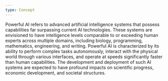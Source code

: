 ```yaml
---
type: Concept
---
```


Powerful AI refers to advanced artificial intelligence systems that possess capabilities far surpassing current AI technologies. These systems are envisioned to have intelligence levels comparable to or exceeding human experts across multiple domains, including biology, programming, mathematics, engineering, and writing. Powerful AI is characterized by its ability to perform complex tasks autonomously, interact with the physical world through various interfaces, and operate at speeds significantly faster than human capabilities. The development and deployment of such AI systems are expected to have profound impacts on scientific progress, economic development, and societal structures.